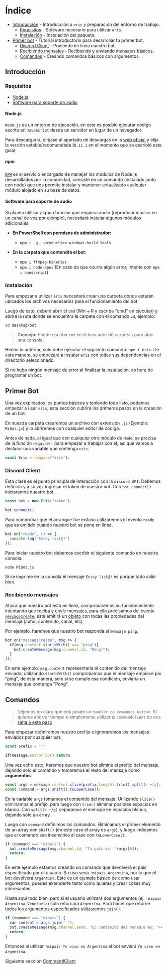 

# Índice

* [Introducción](#introducción) - Introducción a `eris` y preparación del entorno de trabajo.
  * [Requisitos](#requisitos) - Software necesario para utilizar `eris`.
  * [Instalación](#instalación) - Instalación del paquete.
* [Primer bot](#primer-bot) - Tutorial introductorio para desarrollar tu primer bot.
  * [Discord Client](#discord-client) - Poniendo en línea nuestro bot.
  * [Recibiendo mensajes](#recibiendo-mensaje) - Recibiendo y enviando mensajes básicos.
  * [Comandos](#comandos) - Creando comandos básicos con argumentos.

## Introducción

### Requisitos
* [Node.js](###node.js)
* [Software para soporte de audio](###software-para-soporte-de-audio)

#### Node.js
`Node.js` es un entorno de ejecución, en este es posible ejecutar código escrito en `JavaScript` desde un servidor en lugar de un navegador.

Para descargarlo, diríjase al apartado de descargas en la [web oficial](https://nodejs.org/en/download/ "Descargar node.js") y elija la versión estable/recomendada \(`8.11.1` en el momento que se escribió esta guía\)

##### npm
[`NPM`](https://www.npmjs.com "Web oficial de npm") es el servicio encargado de manejar los módulos de Node.js desarrollados por la comunidad, consiste en un comando \(instalado junto con node\) que nos permite instalar y mantener actualizado cualquier módulo alojado en su base de datos.

#### Software para soporte de audio
Si planea utilizar alguna función que requiera audio (reproducir música en un canal de voz por ejemplo), necesitará instalar algunos módulos adicionales:

* **En PowerShell con permisos de administrador:**
  * `npm i -g --production windows-build-tools`

* **En la carpeta que contendrá el bot:**
  * `npm i ffmpeg-binaries`
  * `npm i node-opus` (En caso de que ocurra algún error, intente con `npm i opusscript`)

### Instalación
Para empezar a utilizar `eris` necesitará crear una carpeta donde estarán ubicados los archivos necesarios para el funcionamiento del bot.

Luego de esto, deberá abrir el `cmd` \(Win + R y escriba "cmd" en ejecutar\) y abrirá la ruta donde se encuentra la carpeta con el comando `cd`, ejemplo:
```console
cd desktop/bot
```

> **Consejo:** Puede escribir `cmd` en el buscador de carpetas para abrir una consola.

Hecho lo anterior, solo debe ejecutar el siguiente comando: `npm i eris`.
De esta manera, se empezará a instalar `eris` con todas sus dependencias en el directorio seleccionado.

Si no hubo ningún mensaje de error al finalizar la instalación, es hora de programar un bot.

## Primer Bot
Una vez explicados los puntos básicos y teniendo todo listo, podemos empezar a usar `eris`, esta sección cubrirá los primeros pasos en la creación de un bot.

En nuestra carpeta crearemos un archivo con extensión `.js` (Ejemplo: `MiBot.js`) y lo abriremos con cualquier editor de código.

Antes de nada, al igual que con cualquier otro módulo de `Node`, se precisa de la función `require()` para empezar a trabajar con él, así que vamos a declarar una variable que contenga `eris`.

```js
const Eris = require("eris");
```

### Discord Client
Esta clase es el punto principal de interacción con la `discord API`. Debemos definirla y a su vez ingresar el token de nuestro bot.
Con `bot.connect()` iniciaremos nuestro bot.

```js
const bot = new Eris("token");

bot.connect()
```

Para comprobar que el arranque fue exitoso utilizaremos el evento `ready` que es emitido cuando nuestro bot se pone en línea.

```js
bot.on("ready", () => {
  console.log("Estoy list@!")
});
```

Para iniciar nuestro bot debemos escribir el siguiente comando en nuestra consola.

```console
node MiBot.js
```

Si se imprime en la consola el mensaje `Estoy list@!` es porque todo salió bien.

### Recibiendo mensajes
Ahora que nuestro bot está en linea, comprobaremos su funcionamiento intentando que reciba y envíe mensajes, para ello precisamos del evento [`messageCreate`](https://abal.moe/Eris/docs/Client#event-messageCreate), este emitirá un [objeto](https://abal.moe/Eris/docs/Message) con todas las propiedades del mensaje (autor, contenido, canal, etc).

Por ejemplo, haremos que nuestro bot responda al `mensaje ping`.

```js
bot.on("messageCreate", msg => {
  if(msg.content.startsWith() === "ping"){
    bot.createMessage(msg.channel.id, "Pong!");
  }
});
```

En este ejemplo, `msg.content` representaría el contenido del mensaje enviado, utilizando `startsWith()` comprobamos que el mensaje empiece por "ping", de esta manera, solo si se cumple esa condición, enviaría un mensaje que contenga "Pong".

## Comandos
> Dejemos en claro que eris posee un `handler de comandos nativo`. Si quieres ahorrar tiempo o simplemente utilizar el `CommandClient` de eris [salta a este paso](/js/eris/commandclient.md).

Para empezar definiremos nuestro prefijo e ignoraremos los mensajes enviados por cualquier bot.

```js
const prefix = "!"

if(message.author.bot) return;
```

Una vez echo esto, haremos que nuestro bot elimine el prefijo del mensaje, dejando solo el comando y tomaremos el resto del mensaje como **argumentos**.

```js
const args = message.content.slice(prefix.length).trim().split(/ +/g);
const command = args.shift().toLowerCase();
```

En la variable `args` tomamos el contenido del mensaje. Utilizando `slice()` eliminamos el prefijo, para luego con `trim()` eliminar posibles espacios en blanco. Con `split(/ +/g)` separamos el mensaje en espacios blanco, dejando solo un array.

Luego con `command` definimos los comandos. Eliminamos el primer elemento de un array con `shift()` (en este caso el array es `args`), y luego indicamos que el comando sea insensitivo al caso con `toLowerCase()`.

```js
if (command === "mipais") {
  bot.createMessage(msg.channel.id, "Tu país es: "+args[0]);
  return;
}
```

En este ejemplo estamos creando un comando que devolverá el país especificado por el usuario. Su uso sería `!mipais Argentina`, por lo que el bot devolverá `Argentina`. Este es un ejemplo básico de como usar argumentos, puedes extenderte tanto como quieras y crear cosas muy interesantes.

Hasta aquí todo bien, pero si el usuario utilizará dos argumentos (ej: `!mipais Argentina Venezuela`) solo retornará `Argentina`. Para hacer que retorne todos los argumentos especificados utilizaremos `join()`.
```js
if (command === "mipais") {
  var content = args.join(" ");
  bot.createMessage(msg.channel.send, "El contenido del mensaje es: "+content);
  return;
}
```

Entonces al utilizar `!mipais Yo vivo en Argentina` el bot enviará `Yo vivo en Argentina`.

Siguiente sección [CommandClient](/js/eris/commandclient.md)

